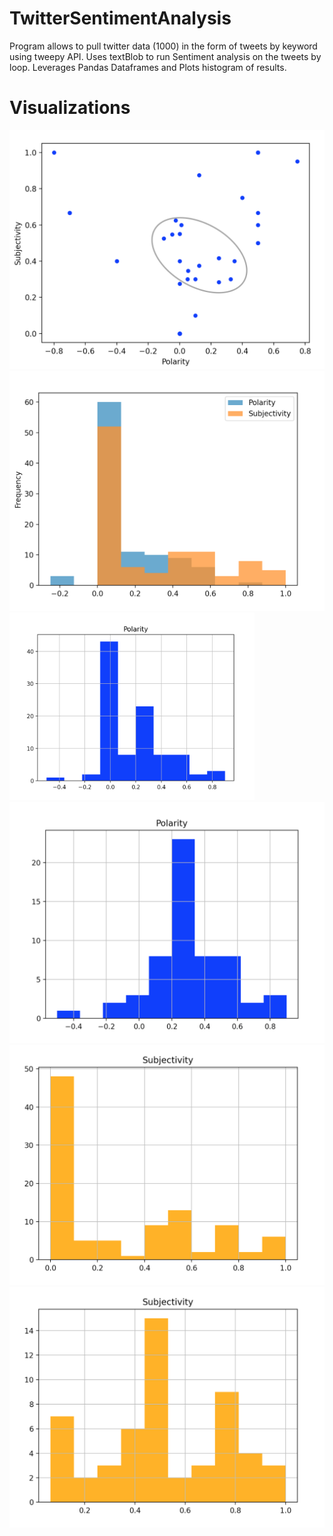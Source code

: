 # TwitterSentimentAnalysis

Program allows to pull twitter data (1000) in the form of tweets by keyword using tweepy API. Uses textBlob to run Sentiment analysis on the tweets by loop. Leverages Pandas Dataframes and Plots histogram of results.

# Visualizations
<img src="./Visualizations/sentimentScatter.png">
<img src="./Visualizations/SentimentOverlay.png">
<img src="./Visualizations/polarityWithZero.png" height="300">
<img src="./Visualizations/polarityAdjustedForZero.png">
<img src="./Visualizations/subjectivityWithZero.png">
<img src="./Visualizations/subjectivityAdjustedForZero.png">

